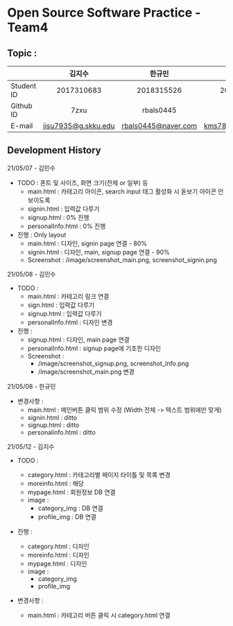 # Open Source Software Practice - Team4

## Topic :

|            |       김지수        |       한규민        |       김민수       |
| ---------- | :-----------------: | :-----------------: | :----------------: |
| Student ID |     2017310683      |     2018315526      |     2020312552     |
| Github ID  |        7zxu         |      rbals0445      |      miNsu01       |
| E-mail     | jisu7935@g.skku.edu | rbals0445@naver.com | kms78900@naver.com |

## Development History
21/05/07 - 김민수

- TODO : 폰트 및 사이즈, 화면 크기(전체 or 일부) 등
  - main.html : 카테고리 아이콘, search input 태그 활성화 시 돋보기 아이콘 안보이도록
  - signin.html : 입력값 다루기
  - signup.html : 0% 진행
  - personalInfo.html : 0% 진행
- 진행 : Only layout
  - main.html : 디자인, signin page 연결 - 80%
  - signin.html : 디자인, main, signup page 연결 - 90%
  - Screenshot : /image/screenshot_main.png, screenshot_signin.png

21/05/08 - 김민수

- TODO :
  - main.html : 카테고리 링크 연결
  - sign.html : 입력값 다루기
  - signup.html : 입력값 다루기
  - personalInfo.html : 디자인 변경
- 진행 :
  - signup.html : 디자인, main page 연결
  - personalInfo.html : signup page에 기초한 디자인
  - Screenshot :
    - /image/screenshot_signup.png, screenshot_Info.png
    - /image/screenshot_main.png 변경

21/05/08 - 한규민
- 변경사항 :
  - main.html : 메인버튼 클릭 범위 수정 (Width 전체 -> 텍스트 범위에만 맞게)
  - signin.html : ditto
  - signup.html : ditto
  - personalinfo.html : ditto

21/05/12 - 김지수 

- TODO : 
  - category.html : 카테고리별 페이지 타이틀 및 목록 변경
  - moreinfo.html : 해당 
  - mypage.html : 회원정보 DB 연결
  - image : 
    - category_img : DB 연결
    - profile_img : DB 연결

- 진행 : 
  - category.html : 디자인  
  - moreinfo.html : 디자인
  - mypage.html : 디자인
  - image : 
    - category_img
    - profile_img 

- 변경사항 :
  - main.html : 카테고리 버튼 클릭 시 category.html 연결

